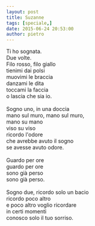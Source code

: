 ```yaml
---
layout: post
title: Suzanne
tags: [speciale,]
date: 2015-06-24 20:53:00
author: pietro
---
```

Ti ho sognata.<br/>Due volte.<br/>Filo rosso, filo giallo<br/>tienimi dai polsi<br/>muovimi le braccia<br/>danzami le dita<br/>toccami la faccia<br/>o lascia che sia io.<br/><br/>Sogno uno, in una doccia<br/>mano sul muro, mano sul muro,<br/>mano su mano<br/>viso su viso<br/>ricordo l'odore<br/>che avrebbe avuto il sogno<br/>se avesse avuto odore.<br/><br/>Guardo per ore<br/>guardo per ore<br/>sono già perso<br/>sono già perso.<br/><br/>Sogno due, ricordo solo un bacio<br/>ricordo poco altro<br/>e poco altro voglio ricordare<br/>in certi momenti<br/>conosco solo il tuo sorriso.

